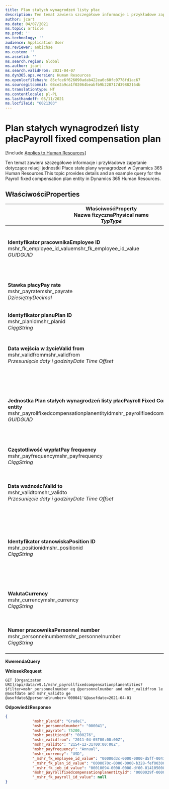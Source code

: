 ```yaml
---
title: Plan stałych wynagrodzeń listy płac
description: Ten temat zawiera szczegółowe informacje i przykładowe zapytanie dotyczące relacji jednostki Płace stałe plany wynagrodzeń w Dynamics 365 Human Resources.
author: jcart
ms.date: 04/07/2021
ms.topic: article
ms.prod: ''
ms.technology: ''
audience: Application User
ms.reviewer: anbichse
ms.custom: ''
ms.assetid: ''
ms.search.region: Global
ms.author: jcart
ms.search.validFrom: 2021-04-07
ms.dyn365.ops.version: Human Resources
ms.openlocfilehash: 85cfce6f626090adab422ea6c60fc0778fd1ac67
ms.sourcegitcommit: 08ce2a9ca1f02064beabfb9b228717d39882164b
ms.translationtype: HT
ms.contentlocale: pl-PL
ms.lasthandoff: 05/11/2021
ms.locfileid: "6021303"
---
```

# <a name="payroll-fixed-compensation-plan"></a><span data-ttu-id="fd30b-103">Plan stałych wynagrodzeń listy płac</span><span class="sxs-lookup"><span data-stu-id="fd30b-103">Payroll fixed compensation plan</span></span>

[!include [Applies to Human Resources](../includes/applies-to-hr.md)]

<span data-ttu-id="fd30b-104">Ten temat zawiera szczegółowe informacje i przykładowe zapytanie dotyczące relacji jednostki Płace stałe plany wynagrodzeń w Dynamics 365 Human Resources.</span><span class="sxs-lookup"><span data-stu-id="fd30b-104">This topic provides details and an example query for the Payroll fixed compensation plan entity in Dynamics 365 Human Resources.</span></span>

## <a name="properties"></a><span data-ttu-id="fd30b-105">Właściwości</span><span class="sxs-lookup"><span data-stu-id="fd30b-105">Properties</span></span>

| <span data-ttu-id="fd30b-106">Właściwość</span><span class="sxs-lookup"><span data-stu-id="fd30b-106">Property</span></span><br><span data-ttu-id="fd30b-107">**Nazwa fizyczna**</span><span class="sxs-lookup"><span data-stu-id="fd30b-107">**Physical name**</span></span><br><span data-ttu-id="fd30b-108">**_Typ_**</span><span class="sxs-lookup"><span data-stu-id="fd30b-108">**_Type_**</span></span> | <span data-ttu-id="fd30b-109">Użycie</span><span class="sxs-lookup"><span data-stu-id="fd30b-109">Use</span></span> | <span data-ttu-id="fd30b-110">opis</span><span class="sxs-lookup"><span data-stu-id="fd30b-110">Description</span></span> |
| --- | --- | --- |
| <span data-ttu-id="fd30b-111">**Identyfikator pracownika**</span><span class="sxs-lookup"><span data-stu-id="fd30b-111">**Employee ID**</span></span><br><span data-ttu-id="fd30b-112">mshr_fk_employee_id_value</span><span class="sxs-lookup"><span data-stu-id="fd30b-112">mshr_fk_employee_id_value</span></span><br><span data-ttu-id="fd30b-113">*GUID*</span><span class="sxs-lookup"><span data-stu-id="fd30b-113">*GUID*</span></span> | <span data-ttu-id="fd30b-114">Tylko do odczytu</span><span class="sxs-lookup"><span data-stu-id="fd30b-114">Read-only</span></span><br><span data-ttu-id="fd30b-115">Potrzebne</span><span class="sxs-lookup"><span data-stu-id="fd30b-115">Required</span></span><br><span data-ttu-id="fd30b-116">Klucz obcy: mshr_Employee_id jednostki mshr_payrollemployeeentity</span><span class="sxs-lookup"><span data-stu-id="fd30b-116">Foreign key:mshr_Employee_id of mshr_payrollemployeeentity entity</span></span>  | <span data-ttu-id="fd30b-117">Identyfikator pracownika</span><span class="sxs-lookup"><span data-stu-id="fd30b-117">Employee ID</span></span> |
| <span data-ttu-id="fd30b-118">**Stawka płacy**</span><span class="sxs-lookup"><span data-stu-id="fd30b-118">**Pay rate**</span></span><br><span data-ttu-id="fd30b-119">mshr_payrate</span><span class="sxs-lookup"><span data-stu-id="fd30b-119">mshr_payrate</span></span><br><span data-ttu-id="fd30b-120">*Dziesiętny*</span><span class="sxs-lookup"><span data-stu-id="fd30b-120">*Decimal*</span></span> | <span data-ttu-id="fd30b-121">Tylko do odczytu</span><span class="sxs-lookup"><span data-stu-id="fd30b-121">Read-only</span></span><br><span data-ttu-id="fd30b-122">Potrzebne</span><span class="sxs-lookup"><span data-stu-id="fd30b-122">Required</span></span> | <span data-ttu-id="fd30b-123">Stawka płacy zdefiniowana w planie stałych wynagrodzeń.</span><span class="sxs-lookup"><span data-stu-id="fd30b-123">Pay rate defined in fixed compensation plan.</span></span> |
| <span data-ttu-id="fd30b-124">**Identyfikator planu**</span><span class="sxs-lookup"><span data-stu-id="fd30b-124">**Plan ID**</span></span><br><span data-ttu-id="fd30b-125">mshr_planid</span><span class="sxs-lookup"><span data-stu-id="fd30b-125">mshr_planid</span></span><br><span data-ttu-id="fd30b-126">*Ciąg*</span><span class="sxs-lookup"><span data-stu-id="fd30b-126">*String*</span></span> | <span data-ttu-id="fd30b-127">Tylko do odczytu</span><span class="sxs-lookup"><span data-stu-id="fd30b-127">Read-only</span></span><br><span data-ttu-id="fd30b-128">Potrzebne</span><span class="sxs-lookup"><span data-stu-id="fd30b-128">Required</span></span> |<span data-ttu-id="fd30b-129">Określa plan wynagrodzeń.</span><span class="sxs-lookup"><span data-stu-id="fd30b-129">Specifies the compensation plan.</span></span>  |
| <span data-ttu-id="fd30b-130">**Data wejścia w życie**</span><span class="sxs-lookup"><span data-stu-id="fd30b-130">**Valid from**</span></span><br><span data-ttu-id="fd30b-131">mshr_validfrom</span><span class="sxs-lookup"><span data-stu-id="fd30b-131">mshr_validfrom</span></span><br><span data-ttu-id="fd30b-132">*Przesunięcie daty i godziny*</span><span class="sxs-lookup"><span data-stu-id="fd30b-132">*Date Time Offset*</span></span> |  <span data-ttu-id="fd30b-133">Tylko do odczytu</span><span class="sxs-lookup"><span data-stu-id="fd30b-133">Read-only</span></span><br><span data-ttu-id="fd30b-134">Potrzebne</span><span class="sxs-lookup"><span data-stu-id="fd30b-134">Required</span></span> |<span data-ttu-id="fd30b-135">Data, od której obowiązuje stałe wynagrodzenie pracownika.</span><span class="sxs-lookup"><span data-stu-id="fd30b-135">Date the employee fixed compensation is valid from.</span></span>  |
| <span data-ttu-id="fd30b-136">**Jednostka Plan stałych wynagrodzeń listy płac**</span><span class="sxs-lookup"><span data-stu-id="fd30b-136">**Payroll Fixed Compensation Plan entity**</span></span><br><span data-ttu-id="fd30b-137">mshr_payrollfixedcompensationplanentityid</span><span class="sxs-lookup"><span data-stu-id="fd30b-137">mshr_payrollfixedcompensationplanentityid</span></span><br><span data-ttu-id="fd30b-138">*GUID*</span><span class="sxs-lookup"><span data-stu-id="fd30b-138">*GUID*</span></span> | <span data-ttu-id="fd30b-139">Potrzebne</span><span class="sxs-lookup"><span data-stu-id="fd30b-139">Required</span></span><br><span data-ttu-id="fd30b-140">Wygenerowany przez system</span><span class="sxs-lookup"><span data-stu-id="fd30b-140">Sytem generated</span></span> | <span data-ttu-id="fd30b-141">Wygenerowana przez system wartość identyfikatora GUID w celu unikatowego zidentyfikowania planu wynagrodzeń.</span><span class="sxs-lookup"><span data-stu-id="fd30b-141">A system-generated GUID value to uniquely identify the compensation plan.</span></span> |
| <span data-ttu-id="fd30b-142">**Częstotliwość wypłat**</span><span class="sxs-lookup"><span data-stu-id="fd30b-142">**Pay frequency**</span></span><br><span data-ttu-id="fd30b-143">mshr_payfrequency</span><span class="sxs-lookup"><span data-stu-id="fd30b-143">mshr_payfrequency</span></span><br><span data-ttu-id="fd30b-144">*Ciąg*</span><span class="sxs-lookup"><span data-stu-id="fd30b-144">*String*</span></span> | <span data-ttu-id="fd30b-145">Tylko do odczytu</span><span class="sxs-lookup"><span data-stu-id="fd30b-145">Read-only</span></span><br><span data-ttu-id="fd30b-146">Potrzebne</span><span class="sxs-lookup"><span data-stu-id="fd30b-146">Required</span></span> |<span data-ttu-id="fd30b-147">Częstotliwość wypłat dla pracownika.</span><span class="sxs-lookup"><span data-stu-id="fd30b-147">The frequency the employee will be paid.</span></span>  |
| <span data-ttu-id="fd30b-148">**Data ważności**</span><span class="sxs-lookup"><span data-stu-id="fd30b-148">**Valid to**</span></span><br><span data-ttu-id="fd30b-149">mshr_validto</span><span class="sxs-lookup"><span data-stu-id="fd30b-149">mshr_validto</span></span><br><span data-ttu-id="fd30b-150">*Przesunięcie daty i godziny*</span><span class="sxs-lookup"><span data-stu-id="fd30b-150">*Date Time Offset*</span></span> | <span data-ttu-id="fd30b-151">Tylko do odczytu</span><span class="sxs-lookup"><span data-stu-id="fd30b-151">Read-only</span></span> <br><span data-ttu-id="fd30b-152">Potrzebne</span><span class="sxs-lookup"><span data-stu-id="fd30b-152">Required</span></span> | <span data-ttu-id="fd30b-153">Data, do której obowiązuje stałe wynagrodzenie pracownika.</span><span class="sxs-lookup"><span data-stu-id="fd30b-153">Date the employee fixed compensation is valid to.</span></span> |
| <span data-ttu-id="fd30b-154">**Identyfikator stanowiska**</span><span class="sxs-lookup"><span data-stu-id="fd30b-154">**Position ID**</span></span><br><span data-ttu-id="fd30b-155">mshr_positionid</span><span class="sxs-lookup"><span data-stu-id="fd30b-155">mshr_positionid</span></span><br><span data-ttu-id="fd30b-156">*Ciąg*</span><span class="sxs-lookup"><span data-stu-id="fd30b-156">*String*</span></span> | <span data-ttu-id="fd30b-157">Tylko do odczytu</span><span class="sxs-lookup"><span data-stu-id="fd30b-157">Read-only</span></span> <br><span data-ttu-id="fd30b-158">Potrzebne</span><span class="sxs-lookup"><span data-stu-id="fd30b-158">Required</span></span> | <span data-ttu-id="fd30b-159">Identyfikator stanowiska powiązany z rejestracją pracownika i planu stałych wynagrodzeń.</span><span class="sxs-lookup"><span data-stu-id="fd30b-159">Postion ID associated with the employee and fixed compensation plan enrollment.</span></span> |
| <span data-ttu-id="fd30b-160">**Waluta**</span><span class="sxs-lookup"><span data-stu-id="fd30b-160">**Currency**</span></span><br><span data-ttu-id="fd30b-161">mshr_currency</span><span class="sxs-lookup"><span data-stu-id="fd30b-161">mshr_currency</span></span><br><span data-ttu-id="fd30b-162">*Ciąg*</span><span class="sxs-lookup"><span data-stu-id="fd30b-162">*String*</span></span> | <span data-ttu-id="fd30b-163">Tylko do odczytu</span><span class="sxs-lookup"><span data-stu-id="fd30b-163">Read-only</span></span> <br><span data-ttu-id="fd30b-164">Potrzebne</span><span class="sxs-lookup"><span data-stu-id="fd30b-164">Required</span></span> |<span data-ttu-id="fd30b-165">Waluta zdefiniowana dla stałego planu wynagrodzeń</span><span class="sxs-lookup"><span data-stu-id="fd30b-165">The currency defined for the fixed compensation plan</span></span>   |
| <span data-ttu-id="fd30b-166">**Numer pracownika**</span><span class="sxs-lookup"><span data-stu-id="fd30b-166">**Personnel number**</span></span><br><span data-ttu-id="fd30b-167">mshr_personnelnumber</span><span class="sxs-lookup"><span data-stu-id="fd30b-167">mshr_personnelnumber</span></span><br><span data-ttu-id="fd30b-168">*Ciąg*</span><span class="sxs-lookup"><span data-stu-id="fd30b-168">*String*</span></span> | <span data-ttu-id="fd30b-169">Tylko do odczytu</span><span class="sxs-lookup"><span data-stu-id="fd30b-169">Read-only</span></span><br><span data-ttu-id="fd30b-170">Potrzebne</span><span class="sxs-lookup"><span data-stu-id="fd30b-170">Required</span></span> |<span data-ttu-id="fd30b-171">Unikalny numer personelu pracownika.</span><span class="sxs-lookup"><span data-stu-id="fd30b-171">The employee's unique personnel number.</span></span>  |

<span data-ttu-id="fd30b-172">**Kwerenda**</span><span class="sxs-lookup"><span data-stu-id="fd30b-172">**Query**</span></span>

<span data-ttu-id="fd30b-173">**Wniosek**</span><span class="sxs-lookup"><span data-stu-id="fd30b-173">**Request**</span></span>

```http
GET [Organizaton URI]/api/data/v9.1/mshr_payrollfixedcompensationplanentities?$filter=mshr_personnelnumber eq @personnelnumber and mshr_validfrom le @asofdate and mshr_validto ge @asofdate&@personnelnumber='000041'&@asofdate=2021-04-01
```

<span data-ttu-id="fd30b-174">**Odpowiedź**</span><span class="sxs-lookup"><span data-stu-id="fd30b-174">**Response**</span></span>

```json
{
            "mshr_planid": "GradeC",
            "mshr_personnelnumber": "000041",
            "mshr_payrate": 75200,
            "mshr_positionid": "000276",
            "mshr_validfrom": "2011-04-05T00:00:00Z",
            "mshr_validto": "2154-12-31T00:00:00Z",
            "mshr_payfrequency": "Annual",
            "mshr_currency": "USD",
            "_mshr_fk_employee_id_value": "00000d3c-0000-0000-d5ff-004105000000",
            "_mshr_fk_plan_id_value": "0000070c-0000-0000-b328-fef003000000",
            "_mshr_fk_job_id_value": "00010094-0000-0000-df00-014105000000",
            "mshr_payrollfixedcompensationplanentityid": "0000029f-0000-0000-d5ff-004105000000",
            "_mshr_fk_payroll_id_value": null
}
```
